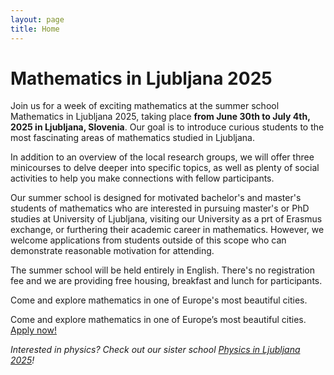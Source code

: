 ```yaml
---
layout: page
title: Home
---
```


# Mathematics in Ljubljana 2025

Join us for a week of exciting mathematics at the summer school Mathematics in Ljubljana 2025, taking place **from June 30th to July 4th, 2025 in Ljubljana, Slovenia**. Our goal is to introduce curious students to the most fascinating areas of mathematics studied in Ljubljana.

In addition to an overview of the local research groups, we will offer three minicourses to delve deeper into specific topics, as well as plenty of social activities to help you make connections with fellow participants.

Our summer school is designed for motivated bachelor's and master's students of mathematics who are interested in pursuing master's or PhD studies at University of Ljubljana, visiting our University as a prt of Erasmus exchange, or furthering their academic career in mathematics. However, we welcome applications from students outside of this scope who can demonstrate reasonable motivation for attending.

The summer school will be held entirely in English. There's no registration fee and we are providing free housing, breakfast and lunch for participants. 

Come and explore mathematics in one of Europe's most beautiful cities. 

<p>Come and explore mathematics in one of Europe’s most beautiful cities. <a href="/apply.html">Apply now!</a></p>


*Interested in physics? Check out our sister school [Physics in Ljubljana 2025](http://physicsinljubljana.fmf.uni-lj.si)!*
